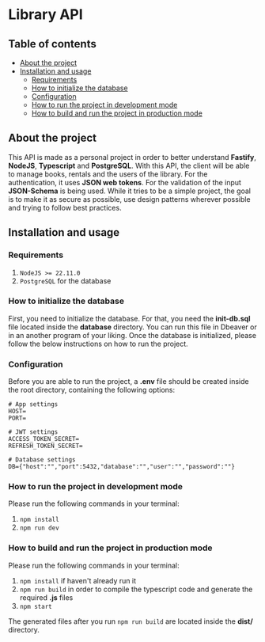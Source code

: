 # Library API

## Table of contents
- [About the project](#about-the-project)
- [Installation and usage](#installation-and-usage)
  - [Requirements](#requirements)
  - [How to initialize the database](#how-to-initialize-the-database)
  - [Configuration](#configuration)
  - [How to run the project in development mode](#how-to-run-the-project-in-development-mode)
  - [How to build and run the project in production mode](#how-to-build-and-run-the-project-in-production-mode)

## About the project
This API is made as a personal project in order to better understand **Fastify**, **NodeJS**, **Typescript** and **PostgreSQL**. With this API, the client will be able to manage books, rentals and the users of the library. For the authentication, it uses **JSON web tokens**. For the validation of the input **JSON-Schema** is being used. While it tries to be a simple project, the goal is to make it as secure as possible, use design patterns wherever possible and trying to follow best practices.

## Installation and usage

### Requirements
1. ```NodeJS >= 22.11.0```
2. ```PostgreSQL``` for the database

### How to initialize the database
First, you need to initialize the database. For that, you need the **init-db.sql** file located inside the **database** directory. You can run this file in Dbeaver or in an another program of your liking. Once the database is initialized, please follow the below instructions on how to run the project.

### Configuration

Before you are able to run the project, a **.env** file should be created inside the root directory, containing the following options:
```
# App settings
HOST=
PORT=

# JWT settings
ACCESS_TOKEN_SECRET=
REFRESH_TOKEN_SECRET=

# Database settings
DB={"host":"","port":5432,"database":"","user":"","password":""}
```

### How to run the project in development mode
Please run the following commands in your terminal:
1. ```npm install```
2. ```npm run dev```

### How to build and run the project in production mode
Please run the following commands in your terminal:
1. ```npm install``` if haven't already run it
2. ```npm run build``` in order to compile the typescript code and generate the required **.js** files
3. ```npm start```

The generated files after you run ```npm run build``` are located inside the **dist/** directory.